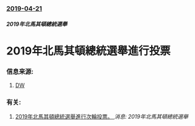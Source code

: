 ### [2019-04-21](/news/2019/04/21/index.md)

##### 2019年北馬其頓總統選舉
# 2019年北馬其頓總統選舉進行投票 




### 信息来源:

1. [DW](https://www.dw.com/en/north-macedonia-elects-new-president-after-name-change-deal/a-48420278)

### 有关:

1. [2019年北馬其頓總統選舉進行次輪投票。 ](/zh/news/2019/05/5/2019年北馬其頓總統選舉進行次輪投票.md) _消息: 2019年北馬其頓總統選舉_

